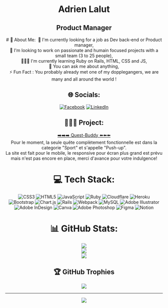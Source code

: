 <div align="center">
<h1> Adrien Lalut </h1>
<h2>Product Manager <br></h2>
# 💫 About Me:
 🚀 I'm currently looking for a job as Dev back-end or Product manager,<br>🧬 I'm looking to work on passionate and humain focused projects with a small team (3 to 25 people), <br>👨🏼‍💻 I'm currently learning Ruby on Rails, HTML, CSS and JS,<br>💬 You can ask me about anything, <br>⚡️ Fun Fact : You probably already met one of my dopplegangers, we are many and all around the world !


## 🌐 Socials:
[![Facebook](https://img.shields.io/badge/Facebook-%231877F2.svg?logo=Facebook&logoColor=white)](https://www.facebook.com/adrien.lalut) [![LinkedIn](https://img.shields.io/badge/LinkedIn-%230077B5.svg?logo=linkedin&logoColor=white)](https://www.linkedin.com/in/adrien-lalut/) 

## 👨🏼‍💻 Project:
  [➡️➡️➡️  Quest-Buddy  ⬅️⬅️⬅️](https://pacific-hollows-51027.herokuapp.com/)<br>
  Pour le moment, la seule quête complètement fonctionnelle est dans la categorie "Sport" et s'appelle "Push-up".<br>
  La site est fait pour le mobile, le responsive pour écran plus grand est prévu mais n'est pas encore en place, merci d'avance pour votre indulgence!<br>
  
# 💻 Tech Stack:
![CSS3](https://img.shields.io/badge/css3-%231572B6.svg?style=flat&logo=css3&logoColor=white) ![HTML5](https://img.shields.io/badge/html5-%23E34F26.svg?style=flat&logo=html5&logoColor=white) ![JavaScript](https://img.shields.io/badge/javascript-%23323330.svg?style=flat&logo=javascript&logoColor=%23F7DF1E) ![Ruby](https://img.shields.io/badge/ruby-%23CC342D.svg?style=flat&logo=ruby&logoColor=white) ![Cloudflare](https://img.shields.io/badge/Cloudflare-F38020?style=flat&logo=Cloudflare&logoColor=white) ![Heroku](https://img.shields.io/badge/heroku-%23430098.svg?style=flat&logo=heroku&logoColor=white) ![Bootstrap](https://img.shields.io/badge/bootstrap-%23563D7C.svg?style=flat&logo=bootstrap&logoColor=white) ![Chart.js](https://img.shields.io/badge/chart.js-F5788D.svg?style=flat&logo=chart.js&logoColor=white) ![Rails](https://img.shields.io/badge/rails-%23CC0000.svg?style=flat&logo=ruby-on-rails&logoColor=white) ![Webpack](https://img.shields.io/badge/webpack-%238DD6F9.svg?style=flat&logo=webpack&logoColor=black) ![MySQL](https://img.shields.io/badge/mysql-%2300f.svg?style=flat&logo=mysql&logoColor=white) ![Adobe Illustrator](https://img.shields.io/badge/adobeillustrator-%23FF9A00.svg?style=flat&logo=adobeillustrator&logoColor=white) ![Adobe InDesign](https://img.shields.io/badge/Adobe%20InDesign-49021F?style=flat&logo=adobeindesign&logoColor=white) ![Canva](https://img.shields.io/badge/Canva-%2300C4CC.svg?style=flat&logo=Canva&logoColor=white) ![Adobe Photoshop](https://img.shields.io/badge/adobephotoshop-%2331A8FF.svg?style=flat&logo=adobephotoshop&logoColor=white) 	![Figma](https://img.shields.io/badge/figma-%23F24E1E.svg?style=flat&logo=figma&logoColor=white) ![Notion](https://img.shields.io/badge/Notion-%23000000.svg?style=flat&logo=notion&logoColor=white)
# 📊 GitHub Stats:
![](https://github-readme-stats.vercel.app/api?username=Dridry-dev&theme=highcontrast&hide_border=false&include_all_commits=true&count_private=true)<br/>
![](https://github-readme-streak-stats.herokuapp.com/?user=Dridry-dev&theme=highcontrast&hide_border=false)<br/>
![](https://github-readme-stats.vercel.app/api/top-langs/?username=Dridry-dev&theme=highcontrast&hide_border=false&include_all_commits=true&count_private=true&layout=compact)

## 🏆 GitHub Trophies
![](https://github-profile-trophy.vercel.app/?username=Dridry-dev&theme=gruvbox&no-frame=true&no-bg=true&margin-w=4)

---
[![](https://visitcount.itsvg.in/api?id=Dridry-dev&icon=9&color=2)](https://visitcount.itsvg.in)

<!-- Proudly created with GPRM ( https://gprm.itsvg.in ) -->
</div>
